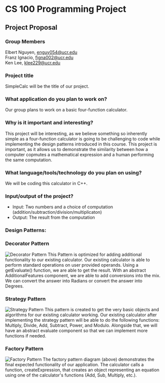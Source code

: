 # CS 100 Programming Project
## Project Proposal
### Group Members
Elbert Nguyen, enguy054@ucr.edu  
Franz Ignacio, figna002@ucr.edu  
Ken Lee, klee229@ucr.edu  
### Project title
SimpleCalc will be the title of our project.
### What application do you plan to work on?
Our group plans to work on a basic four-function calculator.
### Why is it important and interesting?
This project will be interesting, as we believe something so inherently simple as a four-function calculator is going to be challenging to code while implementing the design patterns introduced in this course. This project is important, as it allows us to demonstrate the similarity between how a computer copmutes a mathematical expression and a human performing the same computation.
### What language/tools/technology do you plan on using?
We will be coding this calculator in C++.
### Input/output of the project?
- Input: Two numbers and a choice of computation (addition/subtraction/division/multiplicaton)
- Output: The result from the computation
### Design Patterns:
### Decorator Pattern
![Decorator Pattern](https://github.com/cs100/final-project-elbert-ken-franz/blob/master/class_diagrams/DecoratorPatternFinalProject.jpg)
This Pattern is optimized for adding additional functionality to our existing calculator. 
Our existing calculator is able to perform standard operations on user provided operands. 
Using a getEvaluate() function, we are able to get the result. 
With an abstract AdditionalFeatures component, we are able to add conversions into the mix. 
We can convert the answer into Radians or convert the answer into Degrees.
### Strategy Pattern
![Strategy Pattern](https://github.com/cs100/final-project-elbert-ken-franz/blob/master/class_diagrams/StrategyPatternFinalProject.jpg)
This pattern is created to get the very basic objects and algorithms for our existing calculator working.
Our existing calculator after implementing the strategy pattern will be able to do the following functions:
Multiply, Divide, Add, Subtract, Power, and Modulo. 
Alongside that, we will have an abstract evaluate component so that we can implement more functions if needed.
### Factory Pattern
![Factory Pattern](https://github.com/cs100/final-project-elbert-ken-franz/blob/master/class_diagrams/Factory-Pattern-UML.jpg)
The factory pattern diagram (above) demonstrates the final expected functionality of our application. The calculator calls a function, createExpression, that creates an object representing an equation using one of the calculator's functions (Add, Sub, Multiply, etc.).
